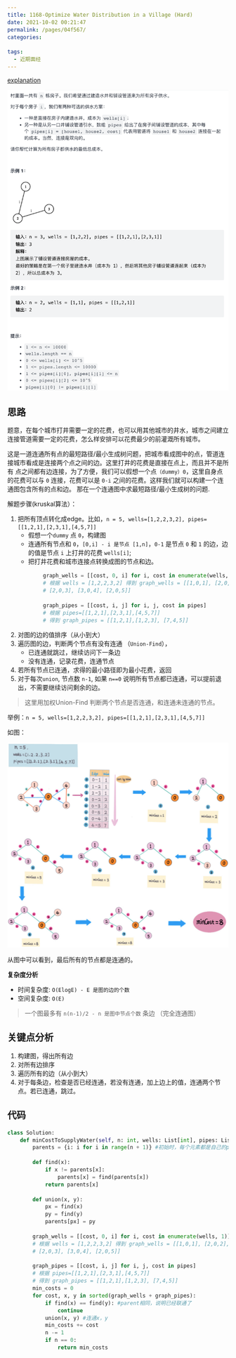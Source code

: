 ```yaml
---
title: 1168-Optimize Water Distribution in a Village (Hard)
date: 2021-10-02 00:21:47
permalink: /pages/04f567/
categories:
  
tags:
  - 近期面经 
---
```

[explanation](https://github.com/azl397985856/leetcode/blob/master/problems/1168.optimize-water-distribution-in-a-village.md)

![](https://raw.githubusercontent.com/emmableu/image/master/1168-0.png)

## 思路

题意，在每个城市打井需要一定的花费，也可以用其他城市的井水，城市之间建立连接管道需要一定的花费，怎么样安排可以花费最少的前灌溉所有城市。

这是一道连通所有点的最短路径/最小生成树问题，把城市看成图中的点，管道连接城市看成是连接两个点之间的边。这里打井的花费是直接在点上，而且并不是所有
点之间都有边连接，为了方便，我们可以假想一个点`（dummy）0`，这里自身点的花费可以与 `0` 连接，花费可以是 `0-i` 之间的花费。这样我们就可以构建一个连通图包含所有的点和边。
那在一个连通图中求最短路径/最小生成树的问题. 

解题步骤(kruskal算法）：
1. 把所有顶点转化成edge。比如，`n = 5, wells=[1,2,2,3,2], pipes=[[1,2,1],[2,3,1],[4,5,7]]`
    - 假想一个`dummy` 点 `0`，构建图
    - 连通所有节点和 `0`，`[0,i] - i 是节点 [1,n]`，`0-1` 是节点 `0` 和 `1` 的边，边的值是节点 `i` 上打井的花费 `wells[i]`;
    - 把打井花费和城市连接点转换成图的节点和边。
    ```python
            graph_wells = [[cost, 0, i] for i, cost in enumerate(wells, 1)]
            # 根据 wells = [1,2,2,3,2] 得到 graph_wells = [[1,0,1], [2,0,2], 
            # [2,0,3], [3,0,4], [2,0,5]]

            graph_pipes = [[cost, i, j] for i, j, cost in pipes]
            # 根据 pipes=[[1,2,1],[2,3,1],[4,5,7]] 
            # 得到 graph_pipes = [[1,2,1],[1,2,3], [7,4,5]]
    ```
2. 对图的边的值排序（从小到大）
3. 遍历图的边，判断两个节点有没有连通 （`Union-Find`），
    - 已连通就跳过，继续访问下一条边
    - 没有连通，记录花费，连通节点
4. 若所有节点已连通，求得的最小路径即为最小花费，返回
5. 对于每次`union`, 节点数 `n-1`, 如果 `n==0` 说明所有节点都已连通，可以提前退出，不需要继续访问剩余的边。

> 这里用加权Union-Find 判断两个节点是否连通，和连通未连通的节点。

举例：`n = 5, wells=[1,2,2,3,2], pipes=[[1,2,1],[2,3,1],[4,5,7]]`

如图：

![minimum cost](https://raw.githubusercontent.com/emmableu/image/master/1168-1.png)

从图中可以看到，最后所有的节点都是连通的。

**复杂度分析**

- 时间复杂度: `O(ElogE) - E 是图的边的个数`
- 空间复杂度: `O(E)`

> 一个图最多有 `n(n-1)/2 - n 是图中节点个数` 条边 （完全连通图）

## 关键点分析
1. 构建图，得出所有边
2. 对所有边排序
3. 遍历所有的边（从小到大）
4. 对于每条边，检查是否已经连通，若没有连通，加上边上的值，连通两个节点。若已连通，跳过。

## 代码
```python
class Solution:
    def minCostToSupplyWater(self, n: int, wells: List[int], pipes: List[List[int]]) -> int:
        parents = {i: i for i in range(n + 1)} #初始时，每个元素都是自己的parent
        
        def find(x):
            if x != parents[x]:
                parents[x] = find(parents[x])
            return parents[x]
        
        def union(x, y):
            px = find(x)
            py = find(y)
            parents[px] = py
            
        graph_wells = [[cost, 0, i] for i, cost in enumerate(wells, 1)]
        # 根据 wells = [1,2,2,3,2] 得到 graph_wells = [[1,0,1], [2,0,2], 
        # [2,0,3], [3,0,4], [2,0,5]]

        graph_pipes = [[cost, i, j] for i, j, cost in pipes]
        # 根据 pipes=[[1,2,1],[2,3,1],[4,5,7]] 
        # 得到 graph_pipes = [[1,2,1],[1,2,3], [7,4,5]]
        min_costs = 0
        for cost, x, y in sorted(graph_wells + graph_pipes):
            if find(x) == find(y): #parent相同，说明已经联通了
                continue
            union(x, y) #连通x，y
            min_costs += cost
            n -= 1
            if n == 0:
                return min_costs
```
